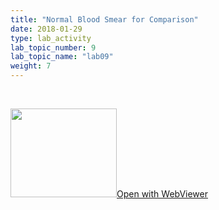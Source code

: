 ```yaml
---
title: "Normal Blood Smear for Comparison"
date: 2018-01-29
type: lab_activity
lab_topic_number: 9
lab_topic_name: "lab09"
weight: 7
---
```

<div class="entrybody">
<p><br clear="all"></p>

<div class="thumbnail"><a href="https://pathologylab.ctl.columbia.edu/slides/slideHeme_Path_07/" target="_blank"><img alt="" src="/assets/images/slide_hemepath7.jpg" width="170" height="142" class="mt-image-left"></a><a href="https://pathologylab.ctl.columbia.edu/slides/slideHeme_Path_07/" target="_blank">Open with WebViewer</a></div>
						
</div>
